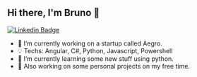
## Hi there, I'm Bruno :ghost:


[![Linkedin Badge](https://img.shields.io/badge/LinkedIn-0077B5?style=flat-square&logo=linkedin&logoColor=white)](https://www.linkedin.com/in/anhaiabruno/)


- 🔭 I’m currently working on a startup called Aegro.
- :bulb: Techs: Angular, C#, Python, Javascript, Powershell
- 🌱 I’m currently learning some new stuff using python.
- :book: Also working on some personal projects on my free time.
